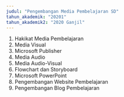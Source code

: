 ```yaml
---
judul: "Pengembangan Media Pembelajaran SD"
tahun_akademik: "20201"
tahun_akademik2: "2020 Ganjil"
---
```


1. Hakikat Media Pembelajaran
2. Media Visual
3. Microsoft Publisher
4. Media Audio
5. Media Audio-Visual
6. Flowchart dan Storyboard
7. Microsoft PowerPoint
8. Pengembangan Website Pembelajaran
9. Pengembangan Blog Pembelajaran